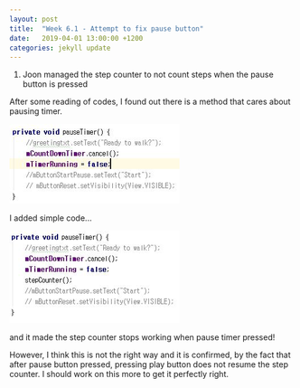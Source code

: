 ```yaml
---
layout: post
title:  "Week 6.1 - Attempt to fix pause button"
date:   2019-04-01 13:00:00 +1200
categories: jekyll update
---
```

1. Joon managed the step counter to not count steps when the pause button is pressed

After some reading of codes, I found out there is a method that cares about pausing timer.

![April_1_1](/assets/img/April_1_1.JPG)

I added simple code...

![April_1_2](/assets/img/April_1_2.JPG)

and it made the step counter stops working when pause timer pressed!<br>

However, I think this is not the right way and it is confirmed, by the fact that after pause button pressed, pressing play button does not resume the step counter. I should work on this more to get it perfectly right.